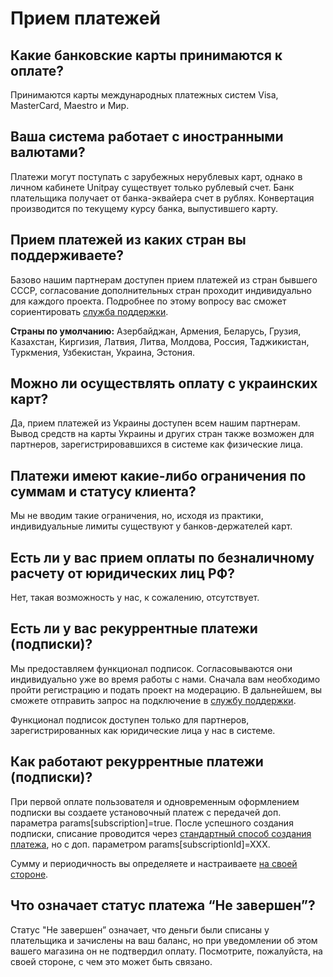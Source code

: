 # Прием платежей

## **Какие банковские карты принимаются к оплате?**

Принимаются карты международных платежных систем Visa, MasterCard, Maestro и Мир.

## **Ваша система работает с иностранными валютами?**

Платежи могут поступать с зарубежных нерублевых карт, однако в личном кабинете Unitpay существует только рублевый счет. Банк плательщика получает от банка-эквайера счет в рублях. Конвертация производится по текущему курсу банка, выпустившего карту.

## **Прием платежей из каких стран вы поддерживаете?**

Базово нашим партнерам доступен прием платежей из стран бывшего СССР, согласование дополнительных стран проходит индивидуально для каждого проекта. Подробнее по этому вопросу вас сможет сориентировать [служба поддержки](https://help.unitpay.ru/support). 

**Страны по умолчанию:** Азербайджан, Армения, Беларусь, Грузия, Казахстан, Киргизия, Латвия, Литва, Молдова, Россия, Таджикистан, Туркмения, Узбекистан, Украина, Эстония.

## Можно ли осуществлять оплату с украинских карт?

Да, прием платежей из Украины доступен всем нашим партнерам. Вывод средств на карты Украины и других стран также возможен для партнеров, зарегистрировавшихся в системе как физические лица.

## **Платежи имеют какие-либо ограничения по суммам и статусу клиента?**

Мы не вводим такие ограничения, но, исходя из практики, индивидуальные лимиты существуют у банков-держателей карт.

## Есть ли у вас прием оплаты по безналичному расчету от юридических лиц РФ?

Нет, такая возможность у нас, к сожалению, отсутствует.

## Есть ли у вас рекуррентные платежи \(подписки\)?

Мы предоставляем функционал подписок. Согласовываются они индивидуально уже во время работы с нами. Сначала вам необходимо пройти регистрацию и подать проект на модерацию. В дальнейшем, вы сможете отправить запрос на подключение в [службу поддержки](https://help.unitpay.ru/support).

Функционал подписок доступен только для партнеров, зарегистрированных как юридические лица у нас в системе.

## Как работают рекуррентные платежи \(подписки\)?

При первой оплате пользователя и одновременным оформлением подписки вы создаете установочный платеж с передачей доп. параметра params\[subscription\]=true. После успешного создания подписки, списание проводится через [стандартный способ создания платежа](https://help.unitpay.ru/article/32-creating-payment-via-api), но с доп. параметром params\[subscriptionId\]=XXX.

Сумму и периодичность вы определяете и настраиваете [на своей стороне](https://help.unitpay.ru/payments/recurring-payments).

## **Что означает с**татус платежа “Не завершен”?

Статус "Не завершен” означает, что деньги были списаны у плательщика и зачислены на ваш баланс, но при уведомлении об этом вашего магазина он не подтвердил оплату. Посмотрите, пожалуйста, на своей стороне, с чем это может быть связано.


